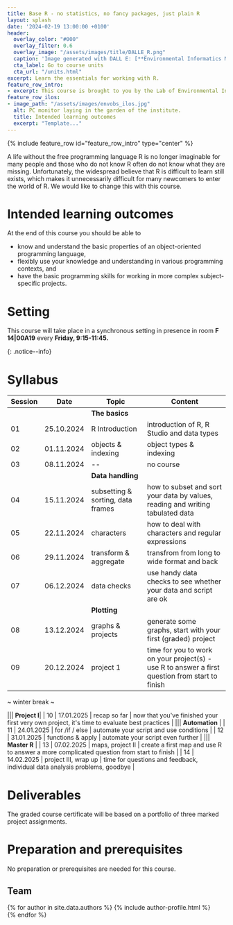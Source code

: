 ```yaml
---
title: Base R - no statistics, no fancy packages, just plain R
layout: splash
date: '2024-02-19 13:00:00 +0100'
header:
  overlay_color: "#000"
  overlay_filter: 0.6
  overlay_image: "/assets/images/title/DALLE_R.png"
  caption: 'Image generated with DALL E: [**Environmental Informatics Marburg**](https://www.uni-marburg.de/en/fb19/disciplines/physisch/environmentalinformatics)'
  cta_label: Go to course units
  cta_url: "/units.html"
excerpt: Learn the essentials for working with R.
feature_row_intro:
- excerpt: This course is brought to you by the Lab of Environmental Informatics (University of Marburg, Germany) and was funded by the "digLL" initiative of the Hessian Ministry of Higher Education, Research, Science and the Arts.
feature_row_ilos:
- image_path: "/assets/images/envobs_ilos.jpg"
  alt: PC monitor laying in the garden of the institute.
  title: Intended learning outcomes
  excerpt: "Template..."
---
```


{% include feature_row id="feature_row_intro" type="center" %}

A life without the free programming language R is no longer imaginable for many people and those who do not know R often do not know what they are missing.
Unfortunately, the widespread believe that R is difficult to learn still exists,
which makes it unnecessarily difficult for many newcomers to enter the world of R.
We would like to change this with this course.


# Intended learning outcomes
At the end of this course you should be able to
  
* know and understand the basic properties of an object-oriented programming language,
* flexibly use your knowledge and understanding in various programming contexts, and
* have the basic programming skills for working in more complex subject-specific projects.



# Setting

This course will take place in a synchronous setting in presence in room **F 14|00A19** every **Friday, 9:15-11:45.** 

{: .notice--info}

<!--
This course will take place in a hybrid setting with a digital classroom and additional students being present in person in the physical classroom (**F 14 | 00A19**).
Details on this synchronous hybrid classroom format will be provided in the first session, which will take place **in presence only on Tuesday 25.10.2022 at 9:15 am**.
The link to the digital classroom of the first session is provided in the [Ilias course environment](https://ilias.uni-marburg.de/goto.php?target=crs_2593121&client_id=UNIMR){:target="_blank"} (only accessible for members of the course who are logged-in into Ilias). 
Please also seriously check and follow the [Information on the Coronavirus](https://www.uni-marburg.de/de/universitaet/administration/sicherheit/coronavirus){:target="_blank"} of the University of Marburg.
-->



# Syllabus


| Session | Date | Topic | Content |
|---------|------|-------|---------|
||| **The basics** |
| 01 | 25.10.2024 | R Introduction               | introduction of R, R Studio and data types |
| 02 | 01.11.2024 | objects & indexing           | object types & indexing |
| 03 | 08.11.2024 | --                | no course  |
||| **Data handling** |
| 04 | 15.11.2024 | subsetting & sorting, data frames              | how to subset and sort your data by values, reading and writing tabulated data  |
| 05 | 22.11.2024 | characters                   | how to deal with characters and regular expressions |
| 06 | 29.11.2024 | transform & aggregate        | transfrom from long to wide format and back |
| 07 | 06.12.2024 | data checks                  | use handy data checks to see whether your data and script are ok |
||| **Plotting** |
| 08 | 13.12.2024 | graphs & projects            | generate some graphs, start with your first (graded) project |
| 09 | 20.12.2024 | project 1                    | time for you to work on your project(s) - use R to answer a first question from start to finish |

~ winter break ~

||| **Project I**|
| 10 | 17.01.2025 | recap so far                 | now that you've finished your first very own project, it's time to evaluate best practices |
||| **Automation** |
| 11 | 24.01.2025 | for /if / else               | automate your script and use conditions |
| 12 | 31.01.2025 | functions & apply            | automate your script even further |
||| **Master R** |
| 13 | 07.02.2025 | maps, project II             | create a first map and use R to answer a more complicated question from start to finish  |
| 14 | 14.02.2025 | project III, wrap up         | time for questions and feedback, individual data analysis problems, goodbye |



# Deliverables

The graded course certificate will be based on a portfolio of three marked project assignments. 

# Preparation and prerequisites

No preparation or prerequisites are needed for this course.



## Team

{% for author in site.data.authors %}
  {% include author-profile.html %}
 <br />
{% endfor %}

